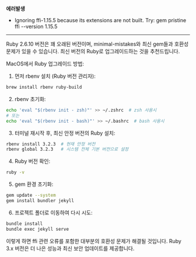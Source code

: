 **에러발생**
  * Ignoring ffi-1.15.5 because its extensions are not built. Try: gem pristine ffi --version 1.15.5

---
Ruby 2.6.10 버전은 꽤 오래된 버전이며, minimal-mistakes와 최신 gem들과 호환성 문제가 있을 수 있습니다. 최신 버전의 Ruby로 업그레이드하는 것을 추천드립니다.

MacOS에서 Ruby 업그레이드 방법:

1. 먼저 rbenv 설치 (Ruby 버전 관리자):
```bash
brew install rbenv ruby-build
```

2. rbenv 초기화:
```bash
echo 'eval "$(rbenv init - zsh)"' >> ~/.zshrc  # zsh 사용시
# 또는
echo 'eval "$(rbenv init - bash)"' >> ~/.bashrc  # bash 사용시
```

3. 터미널 재시작 후, 최신 안정 버전의 Ruby 설치:
```bash
rbenv install 3.2.3  # 현재 안정 버전
rbenv global 3.2.3   # 시스템 전체 기본 버전으로 설정
```

4. Ruby 버전 확인:
```bash
ruby -v
```

5. gem 환경 초기화:
```bash
gem update --system
gem install bundler jekyll
```

6. 프로젝트 폴더로 이동하여 다시 시도:
```bash
bundle install
bundle exec jekyll serve
```

이렇게 하면 ffi 관련 오류를 포함한 대부분의 호환성 문제가 해결될 것입니다. Ruby 3.x 버전은 더 나은 성능과 최신 보안 업데이트를 제공합니다.
